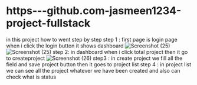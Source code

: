# https---github.com-jasmeen1234-project-fullstack
in this project how to went step by step 
step 1 : first page is login page when i click the login button it shows dashboard
![Screenshot (25)](https://github.com/jasmeen1234/https---github.com-jasmeen1234-project-fullstack/assets/107848048/9dbb58c7-f289-426d-8c64-e5b84c1ec1b0)
![Screenshot (25)](https://github.com/jasmeen1234/https---github.com-jasmeen1234-project-fullstack/assets/107848048/2a78d8b6-9a32-41e2-bb10-e3186518892b)
step 2: in dashboard when i click total project then it go to createproject 
![Screenshot (26)](https://github.com/jasmeen1234/https---github.com-jasmeen1234-project-fullstack/assets/107848048/c2dd3c94-4cf8-4c28-9527-ab6251a6ad19)
step3 : in create project we fill all the field and save project button then it goes to project list 
step 4 :
in project list we can see all the project whatever we have been created and also can check what is status
